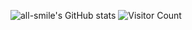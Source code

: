 ![all-smile's GitHub stats](https://github-readme-stats.vercel.app/api?username=ambitionsight&show_icons=true&theme=tokyonight)
![Visitor Count](https://profile-counter.glitch.me/all-smile/count.svg)
